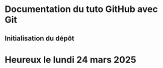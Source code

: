 # Documentation du tuto GitHub avec Git

## Initialisation du dépôt

# Heureux le lundi 24 mars 2025

